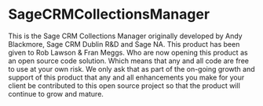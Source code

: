 # SageCRMCollectionsManager
This is the Sage CRM Collections Manager originally developed by Andy Blackmore, Sage CRM Dublin R&amp;D and Sage NA.  This product has been given to Rob Lawson &amp; Fran Meggs.  Who are now opening this product as an open source code solution.  Which means that any and all code are free to use at your own risk.  We only ask that as part of the on-going growth and support of this product that any and all enhancements you make for your client be contributed to this open source project so that the product will continue to grow and mature.  
